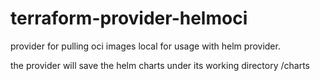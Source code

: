 # terraform-provider-helmoci

provider for pulling oci images local for usage with helm provider.

the provider will save the helm charts under its working directory /charts